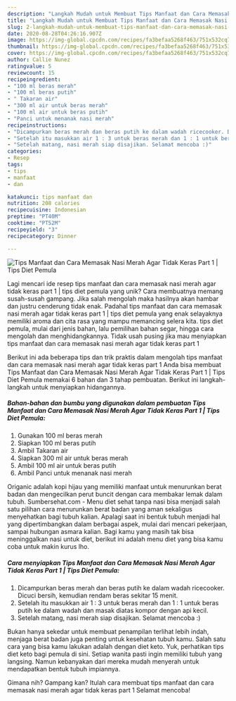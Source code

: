 ```yaml
---
description: "Langkah Mudah untuk Membuat Tips Manfaat dan Cara Memasak Nasi Merah Agar Tidak Keras Part 1 | Tips Diet Pemula, Bikin Ngiler"
title: "Langkah Mudah untuk Membuat Tips Manfaat dan Cara Memasak Nasi Merah Agar Tidak Keras Part 1 | Tips Diet Pemula, Bikin Ngiler"
slug: 2-langkah-mudah-untuk-membuat-tips-manfaat-dan-cara-memasak-nasi-merah-agar-tidak-keras-part-1-tips-diet-pemula-bikin-ngiler
date: 2020-08-28T04:26:16.907Z
image: https://img-global.cpcdn.com/recipes/fa3befaa5268f463/751x532cq70/tips-manfaat-dan-cara-memasak-nasi-merah-agar-tidak-keras-part-1-tips-diet-pemula-foto-resep-utama.jpg
thumbnail: https://img-global.cpcdn.com/recipes/fa3befaa5268f463/751x532cq70/tips-manfaat-dan-cara-memasak-nasi-merah-agar-tidak-keras-part-1-tips-diet-pemula-foto-resep-utama.jpg
cover: https://img-global.cpcdn.com/recipes/fa3befaa5268f463/751x532cq70/tips-manfaat-dan-cara-memasak-nasi-merah-agar-tidak-keras-part-1-tips-diet-pemula-foto-resep-utama.jpg
author: Callie Nunez
ratingvalue: 5
reviewcount: 15
recipeingredient:
- "100 ml beras merah"
- "100 ml beras putih"
- " Takaran air"
- "300 ml air untuk beras merah"
- "100 ml air untuk beras putih"
- "Panci untuk menanak nasi merah"
recipeinstructions:
- "Dicampurkan beras merah dan beras putih ke dalam wadah ricecooker. Dicuci bersih, kemudian rendam beras sekitar 15 menit."
- "Setelah itu masukkan air 1 : 3 untuk beras merah dan 1 : 1 untuk beras putih ke dalam wadah dan masak diatas kompor dengan api kecil."
- "Setelah matang, nasi merah siap disajikan. Selamat mencoba :)"
categories:
- Resep
tags:
- tips
- manfaat
- dan

katakunci: tips manfaat dan 
nutrition: 208 calories
recipecuisine: Indonesian
preptime: "PT40M"
cooktime: "PT52M"
recipeyield: "3"
recipecategory: Dinner

---
```



![Tips Manfaat dan Cara Memasak Nasi Merah Agar Tidak Keras Part 1 | Tips Diet Pemula](https://img-global.cpcdn.com/recipes/fa3befaa5268f463/751x532cq70/tips-manfaat-dan-cara-memasak-nasi-merah-agar-tidak-keras-part-1-tips-diet-pemula-foto-resep-utama.jpg)

Lagi mencari ide resep tips manfaat dan cara memasak nasi merah agar tidak keras part 1 | tips diet pemula yang unik? Cara membuatnya memang susah-susah gampang. Jika salah mengolah maka hasilnya akan hambar dan justru cenderung tidak enak. Padahal tips manfaat dan cara memasak nasi merah agar tidak keras part 1 | tips diet pemula yang enak selayaknya memiliki aroma dan cita rasa yang mampu memancing selera kita.
 tips diet pemula, mulai dari jenis bahan, lalu pemilihan bahan segar, hingga cara mengolah dan menghidangkannya. Tidak usah pusing jika mau menyiapkan tips manfaat dan cara memasak nasi merah agar tidak keras part 1 

Berikut ini ada beberapa tips dan trik praktis dalam mengolah tips manfaat dan cara memasak nasi merah agar tidak keras part 1  Anda bisa membuat Tips Manfaat dan Cara Memasak Nasi Merah Agar Tidak Keras Part 1 | Tips Diet Pemula memakai 6 bahan dan 3 tahap pembuatan. Berikut ini langkah-langkah untuk menyiapkan hidangannya.

<!--inarticleads1-->

##### Bahan-bahan dan bumbu yang digunakan dalam pembuatan Tips Manfaat dan Cara Memasak Nasi Merah Agar Tidak Keras Part 1 | Tips Diet Pemula:

1. Gunakan 100 ml beras merah
1. Siapkan 100 ml beras putih
1. Ambil  Takaran air
1. Siapkan 300 ml air untuk beras merah
1. Ambil 100 ml air untuk beras putih
1. Ambil Panci untuk menanak nasi merah


Origanic adalah kopi hijau yang memiliki manfaat untuk menurunkan berat badan dan mengecilkan perut buncit dengan cara membakar lemak dalam tubuh. Sumbersehat.com - Menu diet sehat tanpa nasi bisa menjadi salah satu pilihan cara menurunkan berat badan yang aman sekaligus menyehatkan bagi tubuh kalian. Apalagi saat ini bentuk tubuh menjadi hal yang dipertimbangkan dalam berbagai aspek, mulai dari mencari pekerjaan, sampai hubungan asmara kalian. Bagi kamu yang masih tak bisa meninggalkan nasi untuk diet, berikut ini adalah menu diet yang bisa kamu coba untuk makin kurus lho. 

<!--inarticleads2-->

##### Cara menyiapkan Tips Manfaat dan Cara Memasak Nasi Merah Agar Tidak Keras Part 1 | Tips Diet Pemula:

1. Dicampurkan beras merah dan beras putih ke dalam wadah ricecooker. Dicuci bersih, kemudian rendam beras sekitar 15 menit.
1. Setelah itu masukkan air 1 : 3 untuk beras merah dan 1 : 1 untuk beras putih ke dalam wadah dan masak diatas kompor dengan api kecil.
1. Setelah matang, nasi merah siap disajikan. Selamat mencoba :)


Bukan hanya sekedar untuk membuat penampilan terlihat lebih indah, menjaga berat badan juga penting untuk kesehatan tubuh kamu. Salah satu cara yang bisa kamu lakukan adalah dengan diet keto. Yuk, perhatikan tips diet keto bagi pemula di sini. Setiap wanita pasti ingin memiliki tubuh yang langsing. Namun kebanyakan dari mereka mudah menyerah untuk mendapatkan bentuk tubuh impiannya. 

Gimana nih? Gampang kan? Itulah cara membuat tips manfaat dan cara memasak nasi merah agar tidak keras part 1  Selamat mencoba!
